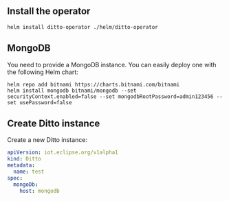 ## Install the operator

    helm install ditto-operator ./helm/ditto-operator

## MongoDB

You need to provide a MongoDB instance. You can easily deploy one with
the following Helm chart:

    helm repo add bitnami https://charts.bitnami.com/bitnami
    helm install mongodb bitnami/mongodb --set securityContext.enabled=false --set mongodbRootPassword=admin123456 --set usePassword=false

## Create Ditto instance

Create a new Ditto instance:

~~~yaml
apiVersion: iot.eclipse.org/v1alpha1
kind: Ditto
metadata:
  name: test
spec:
  mongoDb:
    host: mongodb
~~~